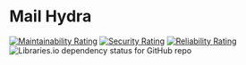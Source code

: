 # Mail Hydra

[![Maintainability Rating](https://sonarcloud.io/api/project_badges/measure?project=mail-hydra_mail-hydra&metric=sqale_rating)](https://sonarcloud.io/dashboard?id=mail-hydra_mail-hydra)
[![Security Rating](https://sonarcloud.io/api/project_badges/measure?project=mail-hydra_mail-hydra&metric=security_rating)](https://sonarcloud.io/dashboard?id=mail-hydra_mail-hydra)
[![Reliability Rating](https://sonarcloud.io/api/project_badges/measure?project=mail-hydra_mail-hydra&metric=reliability_rating)](https://sonarcloud.io/dashboard?id=mail-hydra_mail-hydra)
![Libraries.io dependency status for GitHub repo](https://img.shields.io/librariesio/github/mail-hydra/mail-hydra)
